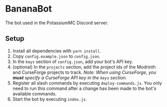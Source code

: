 # BananaBot

The bot used in the PotassiumMC Discord server.

## Setup

1. Install all dependencies with `yarn install`.
2. Copy `config.example.json` to `config.json`.
3. In the `keys` section of `config.json`, add your bot's API key.
4. (optional) In the `projects` section, add the project ids of the Modrinth and CurseForge projects to track. *Note: When using CurseForge, you **must** specify a CurseForge API key in the `keys` section.*
5. Register all slash commands by executing `deploy-commands.js`. You only need to run this command after a change has been made to the bot's available commands.
6. Start the bot by executing `index.js`.
